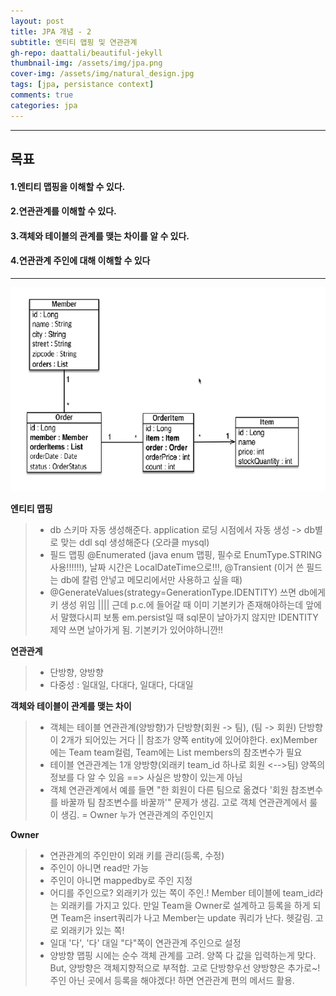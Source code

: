 ```yaml
---
layout: post
title: JPA 개념 - 2
subtitle: 엔티티 맵핑 및 연관관계
gh-repo: daattali/beautiful-jekyll
thumbnail-img: /assets/img/jpa.png
cover-img: /assets/img/natural_design.jpg
tags: [jpa, persistance context]
comments: true
categories: jpa
---
```


___
## 목표

#### 1.엔티티 맵핑을 이해할 수 있다.
#### 2.연관관계를 이해할 수 있다.
#### 3.객체와 테이블의 관계를 맺는 차이를 알 수 있다.
#### 4.연관관계 주인에 대해 이해할 수 있다
___

![jpa 그림 - 1](/assets/img/21.04.21-jpa연습[그림1].png)


__엔티티 맵핑__

> - db 스키마 자동 생성해준다. application 로딩 시점에서 자동 생성 -> db별로 맞는 ddl sql 생성해준다 (오라클 mysql)
> - 필드 맵핑 @Enumerated (java enum 맵핑, 필수로 EnumType.STRING 사용!!!!!!), 날짜 시간은 LocalDateTime으로!!!, @Transient (이거 쓴 필드는 db에 칼럼 안넣고 메모리에서만 사용하고 싶을 때)
> -  @GenerateValues(strategy=GenerationType.IDENTITY) 쓰면 db에게 키 생성 위임 |||| 근데 p.c.에 들어갈 때 이미 기본키가 존재해야하는데 앞에서 말했다시피 보통 em.persist일 때 sql문이 날아가지 않지만 IDENTITY 제약 쓰면 날아가게 됨. 기본키가 있어야하니깐!!

__연관관계__

> - 단방향, 양방향
> - 다중성 : 일대일, 다대다, 일대다, 다대일





__객체와 테이블이 관계를 맺는 차이__

> - 객체는 테이블 연관관계(양방향)가 단방향(회원 -> 팀), (팀 -> 회원) 단방향이 2개가 되어있는 거다  || 참조가 양쪽 entity에 있어야한다. ex)Member에는 Team team컬럼, Team에는 List members의 참조변수가 필요
> - 테이블 연관관계는 1개 양방향(외래키 team_id 하나로 회원 <-->팀) 양쪽의 정보를 다 알 수 있음  ==> 사실은 방향이 있는게 아님
> - 객체 연관관계에서 예를 들면 "한 회원이 다른 팀으로 옮겼다 '회원 참조변수를 바꿀까 팀 참조변수를 바꿀까'" 문제가 생김. 고로 객체 연관관계에서 룰이 생김. = Owner 누가 연관관계의 주인인지

__Owner__

> - 연관관계의 주인만이 외래 키를 관리(등록, 수정)
> - 주인이 아니면 read만 가능
> - 주인이 아니면 mappedby로 주인 지정
> - 어디를 주인으로? 외래키가 있는 쪽이 주인.!   Member 테이블에 team_id라는 외래키를 가지고 있다. 만일 Team을 Owner로 설계하고 등록을 하게 되면 Team은 insert쿼리가 나고 Member는 update 쿼리가 난다. 헷갈림. 고로 외래키가 있는 쪽!
> - 일대 '다', '다' 대일   "다"쪽이 연관관계 주인으로 설정
> - 양방향 맵핑 시에는 순수 객체 관계를 고려. 양쪽 다 값을 입력하는게 맞다.		But, 양방향은 객체지향적으로 부적합. 고로 단방향우선 양방향은 추가로~! 주인 아닌 곳에서 등록을 해야겠다! 하면 연관관계 편의 메서드 활용.
